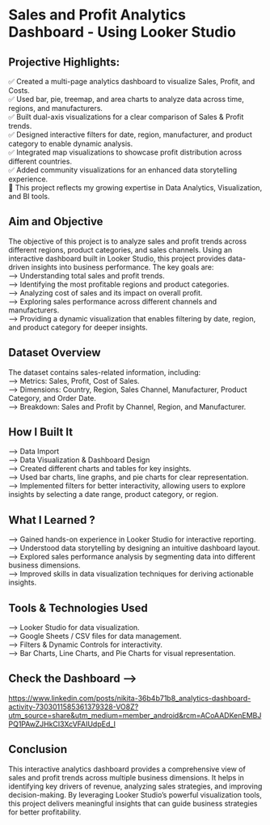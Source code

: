# Sales and Profit Analytics Dashboard - Using Looker Studio

## Projective Highlights:
✅ Created a multi-page analytics dashboard to visualize Sales, Profit, and Costs.<br>
✅ Used bar, pie, treemap, and area charts to analyze data across time, regions, and manufacturers.<br>
✅ Built dual-axis visualizations for a clear comparison of Sales & Profit trends.<br>
✅ Designed interactive filters for date, region, manufacturer, and product category to enable dynamic analysis.<br>
✅ Integrated map visualizations to showcase profit distribution across different countries.<br>
✅ Added community visualizations for an enhanced data storytelling experience.<br>
🔗 This project reflects my growing expertise in Data Analytics, Visualization, and BI tools.<br>

## Aim and Objective
The objective of this project is to analyze sales and profit trends across different regions, product categories, and sales channels. Using an interactive dashboard built in Looker Studio, this project provides data-driven insights into business performance. The key goals are: <br>
--> Understanding total sales and profit trends. <br>
--> Identifying the most profitable regions and product categories. <br>
--> Analyzing cost of sales and its impact on overall profit.<br>
--> Exploring sales performance across different channels and manufacturers.<br>
--> Providing a dynamic visualization that enables filtering by date, region, and product category for deeper insights.<br>

## Dataset Overview
The dataset contains sales-related information, including: <br>
--> Metrics: Sales, Profit, Cost of Sales.<br>
--> Dimensions: Country, Region, Sales Channel, Manufacturer, Product Category, and Order Date.<br>
--> Breakdown: Sales and Profit by Channel, Region, and Manufacturer.<br>

## How I Built It
--> Data Import<br>
--> Data Visualization & Dashboard Design<br>
--> Created different charts and tables for key insights.<br>
--> Used bar charts, line graphs, and pie charts for clear representation.<br>
--> Implemented filters for better interactivity, allowing users to explore insights by selecting a date range, product category, or region.<br>

## What I Learned ?
--> Gained hands-on experience in Looker Studio for interactive reporting.<br>
--> Understood data storytelling by designing an intuitive dashboard layout.<br>
--> Explored sales performance analysis by segmenting data into different business dimensions.<br>
--> Improved skills in data visualization techniques for deriving actionable insights.<br>

## Tools & Technologies Used
--> Looker Studio for data visualization.<br>
--> Google Sheets / CSV files for data management.<br>
--> Filters & Dynamic Controls for interactivity.<br>
--> Bar Charts, Line Charts, and Pie Charts for visual representation.<br>

## Check the Dashboard -->
https://www.linkedin.com/posts/nikita-36b4b71b8_analytics-dashboard-activity-7303011585361379328-VO8Z?utm_source=share&utm_medium=member_android&rcm=ACoAADKenEMBJPQ1PAwZJHkCI3XcVFAIUdpEd_I

## Conclusion
This interactive analytics dashboard provides a comprehensive view of sales and profit trends across multiple business dimensions. It helps in identifying key drivers of revenue, analyzing sales strategies, and improving decision-making. By leveraging Looker Studio’s powerful visualization tools, this project delivers meaningful insights that can guide business strategies for better profitability.

